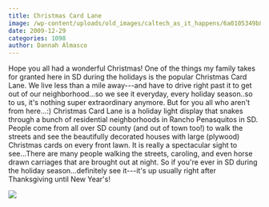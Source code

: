 ```yaml
---
title: Christmas Card Lane
image: /wp-content/uploads/old_images/caltech_as_it_happens/6a0105349b8251970b01287689c82a970c.jpg
date: 2009-12-29
categories: 1098
author: Dannah Almasco
---
```


Hope you all had a wonderful Christmas!
One of the things my family takes for granted here in SD during the holidays is the popular Christmas Card Lane. We live less than a mile away---and have to drive right past it to get out of our neighborhood...so we see it everyday, every holiday season..so to us, it's nothing super extraordinary anymore. But for you all who aren't from here...:)
Christmas Card Lane is a holiday light display that snakes through a bunch of residential neighborhoods in Rancho Penasquitos in SD. People come from all over SD county (and out of town too!) to walk the streets and see the beautifully decorated houses with large (plywood) Christmas cards on every front lawn. It is really a spectacular sight to see...There are many people walking the streets, caroling, and even horse drawn carriages that are brought out at night. 
So if you're ever in SD during the holiday season...definitely see it---it's up usually right after Thanksgiving until New Year's!


![](/old_images/caltech_as_it_happens/6a0105349b8251970b01287689cadd970c.jpg)
